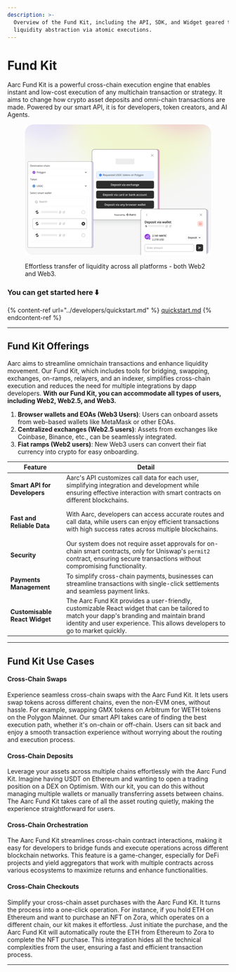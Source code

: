 ```yaml
---
description: >-
  Overview of the Fund Kit, including the API, SDK, and Widget geared towards
  liquidity abstraction via atomic executions.
---
```


# Fund Kit

Aarc Fund Kit is a powerful cross-chain execution engine that enables instant and low-cost execution of any multichain transaction or strategy. It aims to change how crypto asset deposits and omni-chain transactions are made. Powered by our smart API, it is for developers, token creators, and AI Agents.

<figure><img src="../.gitbook/assets/fund-DgrVO594.png" alt="" width="563"><figcaption><p>Effortless transfer of liquidity across all platforms - both  Web2 and Web3.</p></figcaption></figure>

### **You can get started here** ⬇️

{% content-ref url="../developers/quickstart.md" %}
[quickstart.md](../developers/quickstart.md)
{% endcontent-ref %}

***

## Fund Kit Offerings

Aarc aims to streamline omnichain transactions and enhance liquidity movement. Our Fund Kit, which includes tools for bridging, swapping, exchanges, on-ramps, relayers, and an indexer, simplifies cross-chain execution and reduces the need for multiple integrations by dapp developers. **With our Fund Kit, you can accommodate all types of users, including Web2, Web2.5, and Web3.**

1. **Browser wallets and EOAs (Web3 Users)**: Users can onboard assets from web-based wallets like MetaMask or other EOAs.
2. **Centralized exchanges (Web2.5 users)**: Assets from exchanges like Coinbase, Binance, etc., can be seamlessly integrated.
3. **Fiat ramps (Web2 users)**: New Web3 users can convert their fiat currency into crypto for easy onboarding.

<table data-view="cards"><thead><tr><th>Feature</th><th>Detail</th></tr></thead><tbody><tr><td><strong>Smart API for Developers</strong></td><td>Aarc's API customizes call data for each user, simplifying integration and development while ensuring effective interaction with smart contracts on different blockchains.</td></tr><tr><td><h4><strong>Fast and Reliable Data</strong></h4></td><td>With Aarc, developers can access accurate routes and call data, while users can enjoy efficient transactions with high success rates across multiple blockchains.</td></tr><tr><td><strong>Security</strong></td><td>Our system does not require asset approvals for on-chain smart contracts, only for Uniswap's <code>permit2</code> contract, ensuring secure transactions without compromising functionality.</td></tr><tr><td><strong>Payments Management</strong></td><td>To simplify cross-chain payments, businesses can streamline transactions with single-click settlements and seamless payment links.</td></tr><tr><td><strong>Customisable React Widget</strong></td><td>The Aarc Fund Kit provides a user-friendly, customizable React widget that can be tailored to match your dapp's branding and maintain brand identity and user experience. This allows developers to go to market quickly.</td></tr></tbody></table>

***

## Fund Kit **Use Cases**

#### **Cross-Chain Swaps**

Experience seamless cross-chain swaps with the Aarc Fund Kit. It lets users swap tokens across different chains, even the non-EVM ones, without hassle. For example, swapping GMX tokens on Arbitrum for WETH tokens on the Polygon Mainnet. Our smart API takes care of finding the best execution path, whether it's on-chain or off-chain. Users can sit back and enjoy a smooth transaction experience without worrying about the routing and execution process.

#### **Cross-Chain Deposits**

Leverage your assets across multiple chains effortlessly with the Aarc Fund Kit. Imagine having USDT on Ethereum and wanting to open a trading position on a DEX on Optimism. With our kit, you can do this without managing multiple wallets or manually transferring assets between chains. The Aarc Fund Kit takes care of all the asset routing quietly, making the experience straightforward for users.

#### **Cross-Chain Orchestration**

The Aarc Fund Kit streamlines cross-chain contract interactions, making it easy for developers to bridge funds and execute operations across different blockchain networks. This feature is a game-changer, especially for DeFi projects and yield aggregators that work with multiple contracts across various ecosystems to maximize returns and enhance functionalities.

#### **Cross-Chain Checkouts**

Simplify your cross-chain asset purchases with the Aarc Fund Kit. It turns the process into a one-click operation. For instance, if you hold ETH on Ethereum and want to purchase an NFT on Zora, which operates on a different chain, our kit makes it effortless. Just initiate the purchase, and the Aarc Fund Kit will automatically route the ETH from Ethereum to Zora to complete the NFT purchase. This integration hides all the technical complexities from the user, ensuring a fast and efficient transaction process.

***
